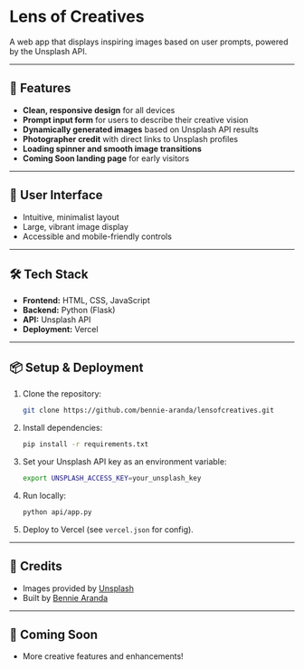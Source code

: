 # Lens of Creatives

A web app that displays inspiring images based on user prompts, powered by the Unsplash API.

---

## 🚀 Features

- **Clean, responsive design** for all devices
- **Prompt input form** for users to describe their creative vision
- **Dynamically generated images** based on Unsplash API results
- **Photographer credit** with direct links to Unsplash profiles
- **Loading spinner and smooth image transitions**
- **Coming Soon landing page** for early visitors

---

## 🎨 User Interface

- Intuitive, minimalist layout
- Large, vibrant image display
- Accessible and mobile-friendly controls

---

## 🛠️ Tech Stack

- **Frontend:** HTML, CSS, JavaScript
- **Backend:** Python (Flask)
- **API:** Unsplash API
- **Deployment:** Vercel

---

## 📦 Setup & Deployment

1. Clone the repository:
   ```sh
   git clone https://github.com/bennie-aranda/lensofcreatives.git
   ```
2. Install dependencies:
   ```sh
   pip install -r requirements.txt
   ```
3. Set your Unsplash API key as an environment variable:
   ```sh
   export UNSPLASH_ACCESS_KEY=your_unsplash_key
   ```
4. Run locally:
   ```sh
   python api/app.py
   ```
5. Deploy to Vercel (see `vercel.json` for config).

---

## 🙏 Credits

- Images provided by [Unsplash](https://unsplash.com)
- Built by [Bennie Aranda](https://github.com/bennie-aranda)

---

## 📣 Coming Soon

- More creative features and enhancements!
